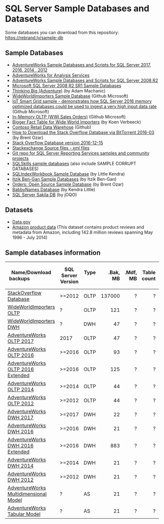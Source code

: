 # SQL Server Sample Databases and Datasets
Some databases you can download from this repository: https://rebrand.ly/sample-db

## Sample Databases
 - [AdventureWorks Sample Databases and Scripts for SQL Server 2017, 2016, 2014 , 2012](https://github.com/Microsoft/sql-server-samples/releases/tag/adventureworks)
 - [AdventureWorks for Analysis Services](https://github.com/Microsoft/sql-server-samples/releases/tag/adventureworks-analysis-services)
 - [AdventureWorks Sample Databases and Scripts for SQL Server 2008 R2](https://github.com/Microsoft/sql-server-samples/releases/tag/adventureworks2008r2)
 - [Microsoft SQL Server 2008 R2 SR1 Sample Databases](https://sqlserversamples.codeplex.com/releases/view/72278)
 - [Thinking Big (Adventure)](http://sqlblog.com/blogs/adam_machanic/archive/2011/10/17/thinking-big-adventure.aspx) (by Adam Machanic)
 - [WideWorldImporters Sample Database]() (Github Microsoft)
 - [IoT Smart Grid sample - demonstrates how SQL Server 2016 memory optimized databases could be used to ingest a very high input data rate](https://github.com/Microsoft/sql-server-samples/releases/tag/iot-smart-grid-v2.0) (Github Microsoft)
 - [In-Memory OLTP (WWI Sales Orders)](https://github.com/Microsoft/sql-server-samples/releases/tag/wwi-sales-orders-v0.5) (Github Microsoft)
 - [Bigger Fact Table for Wide World Importers](http://www.sqlservercentral.com/blogs/koen-verbeeck/2016/08/12/bigger-fact-table-for-wide-world-importers/) (by Koen Verbeeck)
 - [Contoso Retail Data Warehose](https://github.com/Microsoft/sql-server-samples/tree/master/samples/databases/contoso-data-warehouse) (Github)
 - [How to Download the Stack Overflow Database via BitTorrent 2016-03](https://www.brentozar.com/archive/2015/10/how-to-download-the-stack-overflow-database-via-bittorrent/) (by Brent Ozar)
 - [Stack Overflow Database version 2016-12-15](https://www.brentozar.com/archive/2017/01/updating-stack-overflow-demo-database/)
 - [Stackexchange Source files - xml files](https://archive.org/download/stackexchange)
 - [Git repo for SQL Server Reporting Services samples and community projects](https://github.com/Microsoft/Reporting-Services)
 - [SQLSkills sample databases](https://www.sqlskills.com/sql-server-resources/sql-server-demos/) (also include SAMPLE CORRUPT DATABASES)
 - [SQLIndexWorkbook Sample Database](http://www.littlekendra.com/downloads/get-the-sqlindexworkbook-database/) (by Little Kendra)
 - [Itzik Ben-Gan Sample Databases](http://tsql.solidq.com/books/source_code/) (by Itzik Ben-Gan)
 - [Orders: Open Source Sample Database](https://www.brentozar.com/orders-open-source-sample-database/) (by Brent Ozar)
 - [BabbyNames Database](https://github.com/LitKnd/BabbyNames) (by Kendra Little)
 - [SQL Server Sakila DB](https://www.jooq.org/sakila) (by jOQO)

 
 ## Datasets
 - [Data.gov](https://www.data.gov/)
 - [Amazon product data](http://jmcauley.ucsd.edu/data/amazon/) (This dataset contains product reviews and metadata from Amazon, including 142.8 million reviews spanning May 1996 - July 2014)


## Sample databases information

| Name/Download backups                   | SQL Server Version | Type    | .Bak, MB | .Mdf, MB | Table count | AVG Rows per table | Median rows per table | Max rows in table |
|-----------------------------------------|--------------------|----------|---------:|---------:|------------:|-------------------:|-----------------------|-------------------|
| [StackOverflow Database]                |             >=2012 | OLTP     |   137000 |        ? |           ? |                  ? |                     ? |                 ? |
| [WideWorldImporters OLTP]               |                  ? | OLTP     |      121 |        ? |           ? |                  ? |                     ? |                 ? |
| [WideWorldImporters DWH]                |                  ? | DWH      |       47 |        ? |           ? |                  ? |                     ? |                 ? |
| [AdventureWorks OLTP 2017]              |               2017 | OLTP     |       47 |        ? |           ? |                  ? |                     ? |                 ? |
| [AdventureWorks OLTP 2016]              |             >=2016 | OLTP     |       93 |        ? |           ? |                  ? |                     ? |                 ? |
| [AdventureWorks OLTP 2016 Extended]     |             >=2016 | OLTP     |      125 |        ? |           ? |                  ? |                     ? |                 ? |
| [AdventureWorks OLTP 2014]              |             >=2014 | OLTP     |       44 |        ? |           ? |                  ? |                     ? |                 ? |
| [AdventureWorks OLTP 2012]              |             >=2012 | OLTP     |       44 |        ? |           ? |                  ? |                     ? |                 ? |
| [AdventureWorks DWH 2017]               |             >=2017 | DWH      |       22 |        ? |           ? |                  ? |                     ? |                 ? |
| [AdventureWorks DWH 2016]               |             >=2016 | DWH      |       21 |        ? |           ? |                  ? |                     ? |                 ? |
| [AdventureWorks DWH 2016 Extended]      |             >=2016 | DWH      |      883 |        ? |           ? |                  ? |                     ? |                 ? |
| [AdventureWorks DWH 2014]               |             >=2014 | DWH      |       21 |        ? |           ? |                  ? |                     ? |                 ? |
| [AdventureWorks DWH 2012]               |             >=2012 | DWH      |       21 |        ? |           ? |                  ? |                     ? |                 ? |
| [AdventureWorks Multidimensional Model] |                  ? | AS       |       21 |        ? |           ? |                  ? |                     ? |                 ? |
| [AdventureWorks Tabular Model]          |                  ? | AS       |       21 |        ? |           ? |                  ? |                     ? |                 ? |

[StackOverflow Database]:https://www.brentozar.com/archive/2015/10/how-to-download-the-stack-overflow-database-via-bittorrent/
[WideWorldImporters DWH]:https://github.com/Microsoft/sql-server-samples/releases/tag/wide-world-importers-v1.0
[WideWorldImporters OLTP]:https://github.com/Microsoft/sql-server-samples/releases/tag/wide-world-importers-v1.0
[AdventureWorks OLTP 2017]:https://github.com/Microsoft/sql-server-samples/releases/download/adventureworks/AdventureWorks2017.bak
[AdventureWorks OLTP 2016]:https://github.com/Microsoft/sql-server-samples/releases/download/adventureworks/AdventureWorks2016.bak
[AdventureWorks OLTP 2016 Extended]:https://github.com/Microsoft/sql-server-samples/releases/download/adventureworks/AdventureWorks2016_EXT.bak
[AdventureWorks OLTP 2014]:https://github.com/Microsoft/sql-server-samples/releases/download/adventureworks/AdventureWorks2014.bak
[AdventureWorks OLTP 2012]:https://github.com/Microsoft/sql-server-samples/releases/download/adventureworks/AdventureWorks2012.bak
[AdventureWorks DWH 2017]:https://github.com/Microsoft/sql-server-samples/releases/download/adventureworks/AdventureWorksDW2017.bak
[AdventureWorks DWH 2016]:https://github.com/Microsoft/sql-server-samples/releases/download/adventureworks/AdventureWorksDW2016.bak
[AdventureWorks DWH 2016 Extended]:https://github.com/Microsoft/sql-server-samples/releases/download/adventureworks/AdventureWorksDW2016_EXT.bak
[AdventureWorks DWH 2014]:https://github.com/Microsoft/sql-server-samples/releases/download/adventureworks/AdventureWorksDW2014.bak
[AdventureWorks DWH 2012]:https://github.com/Microsoft/sql-server-samples/releases/download/adventureworks/AdventureWorksDW2012.bak
[AdventureWorks Multidimensional Model]:https://github.com/Microsoft/sql-server-samples/releases/download/adventureworks-analysis-services/adventure-works-multidimensional-model-full-database-backup.zip
[AdventureWorks Tabular Model]:https://github.com/Microsoft/sql-server-samples/releases/download/adventureworks-analysis-services/adventure-works-tabular-model-1200-full-database-backup.zip
